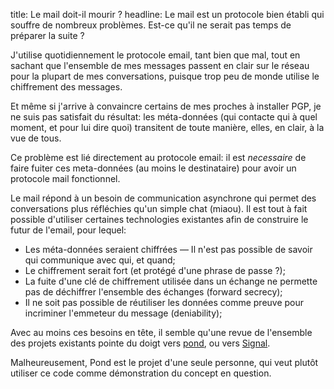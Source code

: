 title: Le mail doit-il mourir ?
headline: Le mail est un protocole bien établi qui souffre de nombreux problèmes. Est-ce qu'il ne serait pas temps de préparer la suite ?

J'utilise quotidiennement le protocole email, tant bien que mal, tout en sachant que l'ensemble de mes messages passent en clair sur le réseau pour la plupart de mes conversations, puisque trop peu de monde utilise le chiffrement des messages.

Et même si j'arrive à convaincre certains de mes proches à installer PGP, je ne suis pas satisfait du résultat: les méta-données (qui contacte qui à quel
moment, et pour lui dire quoi) transitent de toute manière, elles, en clair, à la vue de tous.

Ce problème est lié directement au protocole email: il est *necessaire* de faire fuiter ces meta-données (au moins le destinataire) pour avoir un protocole
mail fonctionnel.

Le mail répond à un besoin de communication asynchrone qui permet des conversations plus réfléchies qu'un simple chat (miaou). Il est tout à fait possible d'utiliser certaines technologies existantes afin de construire le futur de l'email, pour lequel:

- Les méta-données seraient chiffrées — Il n'est pas possible de savoir qui
  communique avec qui, et quand;
- Le chiffrement serait fort (et protégé d'une phrase de passe ?);
- La fuite d'une clé de chiffrement utilisée dans un échange ne permette pas de
  déchiffrer l'ensemble des échanges (forward secrecy);
- Il ne soit pas possible de réutiliser les données comme preuve pour
  incriminer l'emmeteur du message (deniability);

Avec au moins ces besoins en tête, il semble qu'une revue de l'ensemble des projets existants pointe du doigt vers [pond](https://github.com/agl/pond), ou vers [Signal](https://www.whispersystems.org).

Malheureusement, Pond est le projet d'une seule personne, qui veut plutôt utiliser ce code comme démonstration du concept en question.